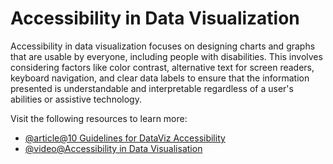 # Accessibility in Data Visualization

Accessibility in data visualization focuses on designing charts and graphs that are usable by everyone, including people with disabilities. This involves considering factors like color contrast, alternative text for screen readers, keyboard navigation, and clear data labels to ensure that the information presented is understandable and interpretable regardless of a user's abilities or assistive technology.

Visit the following resources to learn more:

- [@article@10 Guidelines for DataViz Accessibility](https://www.highcharts.com/blog/tutorials/10-guidelines-for-dataviz-accessibility/)
- [@video@Accessibility in Data Visualisation](https://www.youtube.com/watch?v=OOPeS_xWoKQ)